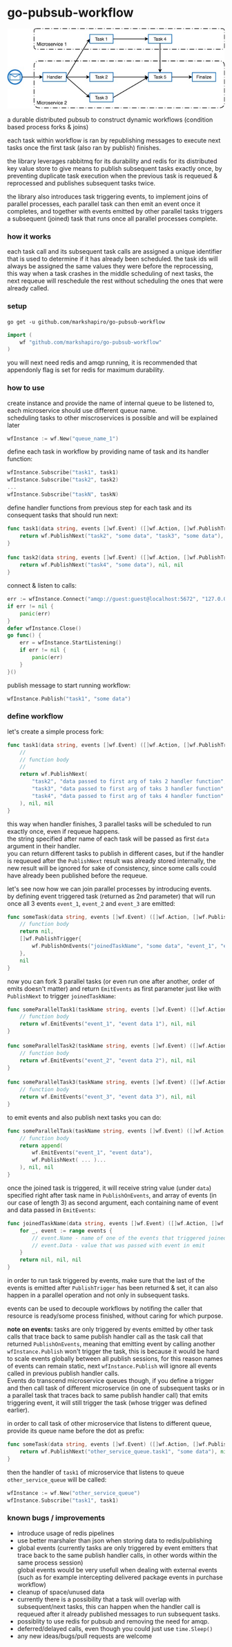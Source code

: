 # go-pubsub-workflow

![alt text](https://github.com/markshapiro/go-pubsub-workflow/blob/master/diagram.jpg)

a durable distributed pubsub to construct dynamic workflows (condition based process forks & joins)

each task within workflow is ran by republishing messages to execute next tasks once the first task (also ran by publish) finishes.

the library leverages rabbitmq for its durability and redis for its distributed key value store to give means to publish subsequent tasks exactly once, by preventing duplicate task execution when the previous task is requeued & reprocessed and publishes subsequent tasks twice.

the library also introduces task triggering events, to implement joins of parallel processes, each parallel task can then emit an event once it completes, and together with events emitted by other parallel tasks triggers a subsequent (joined) task that runs once all parallel processes complete.

### how it works

each task call and its subsequent task calls are assigned a unique identifier that is used to determine if it has already been scheduled.
the task ids will always be assigned the same values they were before the reprocessing, this way when a task crashes in the middle scheduling of next tasks, the next requeue will reschedule the rest without scheduling the ones that were already called.

### setup

`go get -u github.com/markshapiro/go-pubsub-workflow`

```go
import (
	wf "github.com/markshapiro/go-pubsub-workflow"
)
```

you will next need redis and amqp running, it is recommended that appendonly flag is set for redis for maximum durability.

### how to use

create instance and provide the name of internal queue to be listened to, each microservice should use different queue name.
<br>scheduling tasks to other miscroservices is possible and will be explained later
```go
wfInstance := wf.New("queue_name_1")
```
define each task in workflow by providing name of task and its handler function:
```go
wfInstance.Subscribe("task1", task1)
wfInstance.Subscribe("task2", task2)
...
wfInstance.Subscribe("taskN", taskN)
```
define handler functions from previous step for each task and its consequent tasks that should run next:
``` go
func task1(data string, events []wf.Event) ([]wf.Action, []wf.PublishTrigger, error) {
    return wf.PublishNext("task2", "some data", "task3", "some data"), nil, nil
}

func task2(data string, events []wf.Event) ([]wf.Action, []wf.PublishTrigger, error) {
    return wf.PublishNext("task4", "some data"), nil, nil
}
```
connect & listen to calls:
```go
err := wfInstance.Connect("amqp://guest:guest@localhost:5672", "127.0.0.1:6379")
if err != nil {
    panic(err)
}
defer wfInstance.Close()
go func() {
    err = wfInstance.StartListening()
    if err != nil {
        panic(err)
    }
}()
```
publish message to start running workflow:
```go
wfInstance.Publish("task1", "some data")
```

### define workflow

let's create a simple process fork:
```go
func task1(data string, events []wf.Event) ([]wf.Action, []wf.PublishTrigger, error) {
    //
    // function body
    //
    return wf.PublishNext(
        "task2", "data passed to first arg of taks 2 handler function",
        "task3", "data passed to first arg of taks 3 handler function",
        "task4", "data passed to first arg of taks 4 handler function"
    ), nil, nil
}
```
this way when handler finishes, 3 parallel tasks will be scheduled to run exactly once, even if requeue happens.
<br/>the string specified after name of each task will be passed as first `data` argument in their handler.
<br>you can return different tasks to publish in different cases, but if the handler is requeued after the `PublishNext` result was already stored internally, the new result will be ignored for sake of consistency, since some calls could have already been published before the requeue.

let's see now how we can join parallel processes by introducing events.
<br/>by defining event triggered task (returned as 2nd parameter) that will run once all 3 events `event_1`, `event_2` and `event_3` are emitted:
```go
func someTask(data string, events []wf.Event) ([]wf.Action, []wf.PublishTrigger, error) {
    // function body
    return nil,
    []wf.PublishTrigger{
        wf.PublishOnEvents("joinedTaskName", "some data", "event_1", "event_2", "event_3"),
    },
    nil
}
```
now you can fork 3 parallel tasks (or even run one after another, order of emits doesn't matter) and return `EmitEvents` as first parameter just like with `PublishNext` to trigger `joinedTaskName`:
```go
func someParallelTask1(taskName string, events []wf.Event) ([]wf.Action, []wf.PublishTrigger, error) {
    // function body
    return wf.EmitEvents("event_1", "event data 1"), nil, nil
}

func someParallelTask2(taskName string, events []wf.Event) ([]wf.Action, []wf.PublishTrigger, error) {
    // function body
    return wf.EmitEvents("event_2", "event data 2"), nil, nil
}

func someParallelTask3(taskName string, events []wf.Event) ([]wf.Action, []wf.PublishTrigger, error) {
    // function body
    return wf.EmitEvents("event_3", "event data 3"), nil, nil
}
```
to emit events and also publish next tasks you can do:
```go
func someParallelTask(taskName string, events []wf.Event) ([]wf.Action, []wf.PublishTrigger, error) {
    // function body
    return append(
        wf.EmitEvents("event_1", "event data"),
        wf.PublishNext( ... )...
    ), nil, nil
}
```
once the joined task is triggered, it will receive string value (under `data`) specified right after task name in `PublishOnEvents`, and array of events (in our case of length 3) as second argument, each containing name of event and data passed in `EmitEvents`:
```go
func joinedTaskName(data string, events []wf.Event) ([]wf.Action, []wf.PublishTrigger, error) {
    for _, event := range events {
        // event.Name - name of one of the events that triggered joinedTaskName
        // event.Data - value that was passed with event in emit
    }
    return nil, nil, nil
}
```
in order to run task triggered by events, make sure that the last of the events is emitted after `PublishTrigger` has been returned & set, it can also happen in a parallel operation and not only in subsequent tasks.

events can be used to decouple workflows by notifing the caller that resource is ready/some process finished, without caring for which purpose.

<b/>note on events:</b> tasks are only triggered by events emitted by other task calls that trace back to same publish handler call as the task call that returned `PublishOnEvents`, meaning that emitting event by calling another `wfInstance.Publish` won't trigger the task, this is because it would be hard to scale events globally between all publish sessions, for this reason names of events can remain static, next `wfInstance.Publish` will ignore all events called in previous publish handler calls.
<br/>Events do transcend microservice queues though, if you define a trigger and then call task of different microservice (in one of subsequent tasks or in a parallel task that traces back to same publish handler call) that emits triggering event, it will still trigger the task (whose trigger was defined earlier).

in order to call task of other microservice that listens to different queue, provide its queue name before the dot as prefix:
```go
func someTask(data string, events []wf.Event) ([]wf.Action, []wf.PublishTrigger, error) {
    return wf.PublishNext("other_service_queue.task1", "some data"), nil, nil
}
```
then the handler of `task1` of microservice that listens to queue `other_service_queue` will be called:
```go
wfInstance := wf.New("other_service_queue")
wfInstance.Subscribe("task1", task1)
```

### known bugs / improvements
- introduce usage of redis pipelines
- use better marshaler than json when storing data to redis/publishing
- global events (currently tasks are only triggered by event emitters that trace back to the same publish handler calls, in other words within the same process session)
<br/>global events would be very usefull when dealing with external events (such as for example intercepting delivered package events in purchase workflow)
- cleanup of space/unused data
- currently there is a possibility that a task will overlap with subsequent/next tasks, this can happen when the handler call is requeued after it already published messages to run subsequent tasks.
- possiblity to use redis for pubsub and removing the need for amqp.
- deferred/delayed calls, even though you could just use `time.Sleep()`
- any new ideas/bugs/pull requests are welcome
